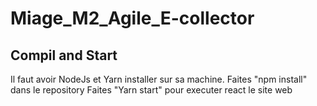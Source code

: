 # Miage_M2_Agile_E-collector

## Compil and Start
Il faut avoir NodeJs et Yarn installer sur sa machine.
Faites "npm install" dans le repository
Faites "Yarn start" pour executer react le site web


